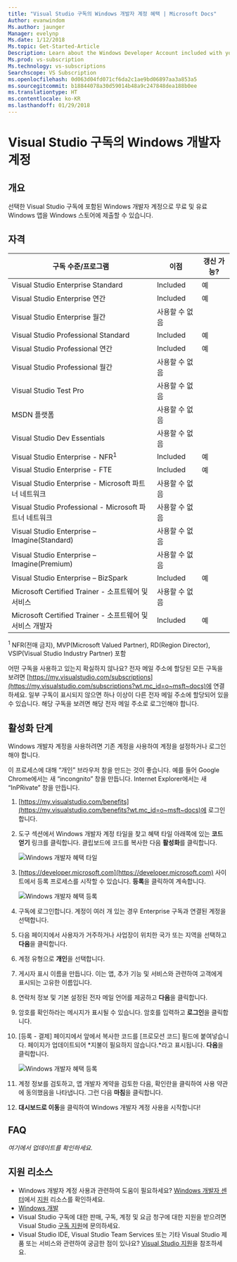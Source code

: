 ```yaml
---
title: "Visual Studio 구독의 Windows 개발자 계정 혜택 | Microsoft Docs"
Author: evanwindom
Ms.author: jaunger
Manager: evelynp
Ms.date: 1/12/2018
Ms.topic: Get-Started-Article
Description: Learn about the Windows Developer Account included with your Visual Studio subscription.
Ms.prod: vs-subscription
Ms.technology: vs-subscriptions
Searchscope: VS Subscription
ms.openlocfilehash: 0d063d04fd071cf6da2c1ae9bd06897aa3a853a5
ms.sourcegitcommit: b18844078a30d59014b48a9c247848dea188b0ee
ms.translationtype: HT
ms.contentlocale: ko-KR
ms.lasthandoff: 01/29/2018
---
```

#  <a name="windows-developer-account-in-visual-studio-subscriptions"></a>Visual Studio 구독의 Windows 개발자 계정

## <a name="overview"></a>개요

선택한 Visual Studio 구독에 포함된 Windows 개발자 계정으로 무료 및 유료 Windows 앱을 Windows 스토어에 제출할 수 있습니다.     

## <a name="eligibility"></a>자격
| 구독 수준/프로그램                                                  | 이점               | 갱신 가능?                                                         |
|-------------------------------------------------------------------------------|-----------------------|--------------------------------------------------------------------|
| Visual Studio Enterprise Standard                                             | Included              |  예                                                               |
| Visual Studio Enterprise 연간                                               | Included              |  예                                                               |
| Visual Studio Enterprise 월간                                              | 사용할 수 없음         |                                                                    |
| Visual Studio Professional Standard                                           | Included              |  예                                                               |
| Visual Studio Professional 연간                                             | Included              |  예                                                               | 
| Visual Studio Professional 월간                                            | 사용할 수 없음         |                                                                    |
| Visual Studio Test Pro                                                        | 사용할 수 없음         |                                                                    |
| MSDN 플랫폼                                                                | 사용할 수 없음         |                                                                    |
| Visual Studio Dev Essentials                                                  | 사용할 수 없음         |                                                                    |
| Visual Studio Enterprise - NFR<sup>1</sup>                                               | Included              |  예                                                               |
| Visual Studio Enterprise - FTE                                                | Included              |  예                                                               |
| Visual Studio Enterprise - Microsoft 파트너 네트워크                          | 사용할 수 없음         |                                                                    |
| Visual Studio Professional - Microsoft 파트너 네트워크                        | 사용할 수 없음         |                                                                    |
| Visual Studio Enterprise – Imagine(Standard)                                 | 사용할 수 없음         |                                                                    |
| Visual Studio Enterprise – Imagine(Premium)                                  | 사용할 수 없음         |                                                                    |
| Visual Studio Enterprise – BizSpark                                           | Included              |  예                                                               |
| Microsoft Certified Trainer - 소프트웨어 및 서비스                             | 사용할 수 없음         |                                                                    |
| Microsoft Certified Trainer - 소프트웨어 및 서비스 개발자                   | Included              |  예                                                               |

<sup>1</sup> NFR(전매 금지), MVP(Microsoft Valued Partner), RD(Region Director), VSIP(Visual Studio Industry Partner) 포함  

어떤 구독을 사용하고 있는지 확실하지 않나요?  전자 메일 주소에 할당된 모든 구독을 보려면 [https://my.visualstudio.com/subscriptions](https://my.visualstudio.com/subscriptions?wt.mc_id=o~msft~docs)에 연결하세요. 일부 구독이 표시되지 않으면 하나 이상이 다른 전자 메일 주소에 할당되어 있을 수 있습니다.  해당 구독을 보려면 해당 전자 메일 주소로 로그인해야 합니다. 

## <a name="activation-steps"></a>활성화 단계

Windows 개발자 계정을 사용하려면 기존 계정을 사용하여 계정을 설정하거나 로그인해야 합니다.

이 프로세스에 대해 “개인” 브라우저 창을 만드는 것이 좋습니다.  예를 들어 Google Chrome에서는 새 “incongnito” 창을 만듭니다.  Internet Explorer에서는 새 “InPRivate” 창을 만듭니다.

1.  [https://my.visualstudio.com/benefits](https://my.visualstudio.com/benefits?wt.mc_id=o~msft~docs)에 로그인합니다.

2.  도구 섹션에서 Windows 개발자 계정 타일을 찾고 혜택 타일 아래쪽에 있는 **코드 얻기** 링크를 클릭합니다.  클립보드에 코드를 복사한 다음 **활성화**를 클릭합니다. 

    ![Windows 개발자 혜택 타일](_img\vs-windows-dev\vs-windows-dev-tile.png)

2.  [https://developer.microsoft.com](https://developer.microsoft.com) 사이트에서 등록 프로세스를 시작할 수 있습니다.  **등록**을 클릭하여 계속합니다. 

    ![Windows 개발자 혜택 등록](_img\vs-windows-dev\vs-windows-dev-register1-cropped.png)


3.  구독에 로그인합니다.  계정이 여러 개 있는 경우 Enterprise 구독과 연결된 계정을 선택합니다. 
4.  다음 페이지에서 사용자가 거주하거나 사업장이 위치한 국가 또는 지역을 선택하고 **다음**을 클릭합니다. 
5.  계정 유형으로 **개인**을 선택합니다.  
6.  게시자 표시 이름을 만듭니다.  이는 앱, 추가 기능 및 서비스와 관련하여 고객에게 표시되는 고유한 이름입니다. 
7.  연락처 정보 및 기본 설정된 전자 메일 언어를 제공하고 **다음**을 클릭합니다.
8.  암호를 확인하라는 메시지가 표시될 수 있습니다.  암호를 입력하고 **로그인**을 클릭합니다. 
9.  [등록 - 결제] 페이지에서 앞에서 복사한 코드를 [프로모션 코드] 필드에 붙여넣습니다.  페이지가 업데이트되어 *지불이 필요하지 않습니다.*라고 표시됩니다.  **다음**을 클릭합니다.

    ![Windows 개발자 혜택 등록](_img\vs-windows-dev\vs-windows-dev-promo-cropped.png)


10. 계정 정보를 검토하고, 앱 개발자 계약을 검토한 다음, 확인란을 클릭하여 사용 약관에 동의했음을 나타냅니다.  그런 다음 **마침**을 클릭합니다. 
11. **대시보드로 이동**을 클릭하여 Windows 개발자 계정 사용을 시작합니다!

## <a name="faq"></a>FAQ
*여기에서 업데이트를 확인하세요.*

## <a name="support-resources"></a>지원 리소스
-  Windows 개발자 계정 사용과 관련하여 도움이 필요하세요?  [Windows 개발자 센터](https://developer.microsoft.com/windows)에서 [지원](https://developer.microsoft.com/windows/support) 리소스를 확인하세요.
-  [Windows 개발](/windows/)
-  Visual Studio 구독에 대한 판매, 구독, 계정 및 요금 청구에 대한 지원을 받으려면 Visual Studio [구독 지원](https://www.visualstudio.com/subscriptions/support/)에 문의하세요.
-  Visual Studio IDE, Visual Studio Team Services 또는 기타 Visual Studio 제품 또는 서비스와 관련하여 궁금한 점이 있나요?  [Visual Studio 지원](https://www.visualstudio.com/support/)을 참조하세요. 
